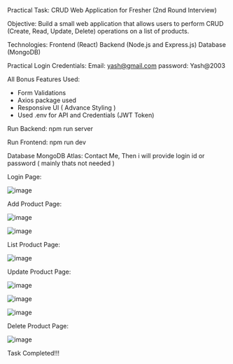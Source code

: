 Practical Task: CRUD Web Application for Fresher (2nd Round Interview)

Objective:
Build a small web application that allows users to perform CRUD (Create, Read, Update, Delete) operations on a list of products.

Technologies: 
Frontend (React)
Backend (Node.js and Express.js)
Database (MongoDB)

Practical Login Credentials:
Email: yash@gmail.com
password: Yash@2003

All Bonus Features Used:
- Form Validations
- Axios package used
- Responsive UI ( Advance Styling )
- Used .env for API and Credentials (JWT Token)

Run Backend:
npm run server

Run Frontend:
npm run dev

Database MongoDB Atlas:
Contact Me, Then i will provide login id or password ( mainly thats not needed )


Login Page:

![image](https://github.com/user-attachments/assets/22b698bf-9b11-491b-9d21-c6acc67dd66f)


Add Product Page:

![image](https://github.com/user-attachments/assets/2268e96c-34fb-4fd7-9aa9-dbcefb3e8ea5)

![image](https://github.com/user-attachments/assets/861e0820-8f99-483d-8ea1-0fef02156150)

List Product Page:

![image](https://github.com/user-attachments/assets/d94162d3-d331-4fa8-9b67-cf3531442175)

Update Product Page:

![image](https://github.com/user-attachments/assets/586b7812-d125-4920-b9e9-24bb0c290495)

![image](https://github.com/user-attachments/assets/31f92620-5da5-45d3-83bf-3889808d3150)

![image](https://github.com/user-attachments/assets/825e786f-9ac6-4254-a395-2212b55ccbb7)

Delete Product Page:

![image](https://github.com/user-attachments/assets/f7bad099-adda-40fc-af6d-bb91e35b2d35)

Task Completed!!!
